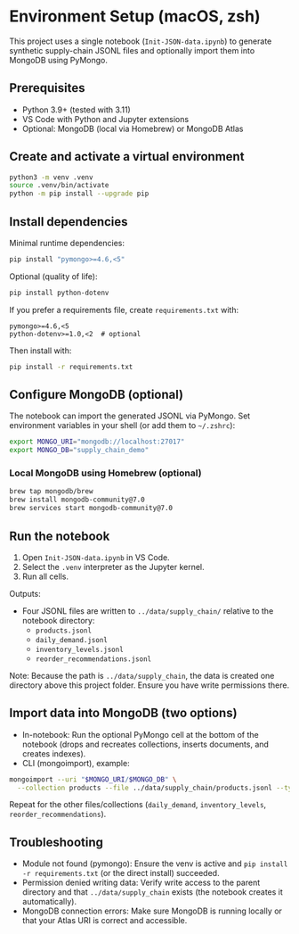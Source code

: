 # Environment Setup (macOS, zsh)

This project uses a single notebook (`Init-JSON-data.ipynb`) to generate synthetic supply-chain JSONL files and optionally import them into MongoDB using PyMongo.

## Prerequisites
- Python 3.9+ (tested with 3.11)
- VS Code with Python and Jupyter extensions
- Optional: MongoDB (local via Homebrew) or MongoDB Atlas

## Create and activate a virtual environment
```zsh
python3 -m venv .venv
source .venv/bin/activate
python -m pip install --upgrade pip
```

## Install dependencies
Minimal runtime dependencies:
```zsh
pip install "pymongo>=4.6,<5"
```
Optional (quality of life):
```zsh
pip install python-dotenv
```

If you prefer a requirements file, create `requirements.txt` with:
```
pymongo>=4.6,<5
python-dotenv>=1.0,<2  # optional
```
Then install with:
```zsh
pip install -r requirements.txt
```

## Configure MongoDB (optional)
The notebook can import the generated JSONL via PyMongo. Set environment variables in your shell (or add them to `~/.zshrc`):
```zsh
export MONGO_URI="mongodb://localhost:27017"
export MONGO_DB="supply_chain_demo"
```

### Local MongoDB using Homebrew (optional)
```zsh
brew tap mongodb/brew
brew install mongodb-community@7.0
brew services start mongodb-community@7.0
```

## Run the notebook
1. Open `Init-JSON-data.ipynb` in VS Code.
2. Select the `.venv` interpreter as the Jupyter kernel.
3. Run all cells.

Outputs:
- Four JSONL files are written to `../data/supply_chain/` relative to the notebook directory:
  - `products.jsonl`
  - `daily_demand.jsonl`
  - `inventory_levels.jsonl`
  - `reorder_recommendations.jsonl`

Note: Because the path is `../data/supply_chain`, the data is created one directory above this project folder. Ensure you have write permissions there.

## Import data into MongoDB (two options)
- In-notebook: Run the optional PyMongo cell at the bottom of the notebook (drops and recreates collections, inserts documents, and creates indexes).
- CLI (mongoimport), example:
```zsh
mongoimport --uri "$MONGO_URI/$MONGO_DB" \
  --collection products --file ../data/supply_chain/products.jsonl --type json --jsonArray=false
```
Repeat for the other files/collections (`daily_demand`, `inventory_levels`, `reorder_recommendations`).

## Troubleshooting
- Module not found (pymongo): Ensure the venv is active and `pip install -r requirements.txt` (or the direct install) succeeded.
- Permission denied writing data: Verify write access to the parent directory and that `../data/supply_chain` exists (the notebook creates it automatically).
- MongoDB connection errors: Make sure MongoDB is running locally or that your Atlas URI is correct and accessible.
